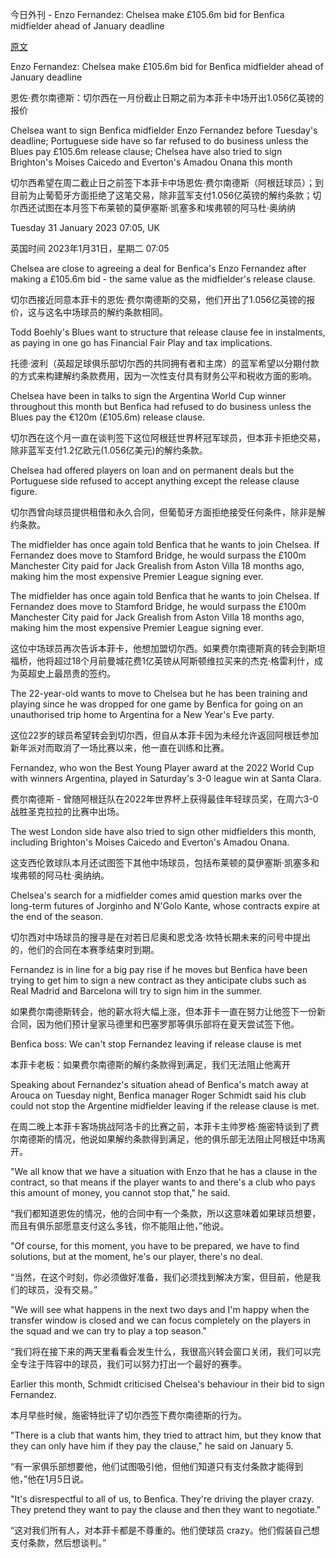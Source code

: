 今日外刊 - Enzo Fernandez: Chelsea make £105.6m bid for Benfica midfielder ahead of January deadline

[原文](https://www.skysports.com/transfer/news/12691/12799328/enzo-fernandez-chelsea-make-105-4m-bid-for-benfica-midfielder-ahead-of-january-deadline)

Enzo Fernandez: Chelsea make £105.6m bid for Benfica midfielder ahead of January deadline

恩佐·费尔南德斯：切尔西在一月份截止日期之前为本菲卡中场开出1.056亿英镑的报价

Chelsea want to sign Benfica midfielder Enzo Fernandez before Tuesday's deadline; Portuguese side have so far refused to do business unless the Blues pay £105.6m release clause; Chelsea have also tried to sign Brighton's Moises Caicedo and Everton's Amadou Onana this month

切尔西希望在周二截止日之前签下本菲卡中场恩佐·费尔南德斯（阿根廷球员）；到目前为止葡萄牙方面拒绝了这笔交易，除非蓝军支付1.056亿英镑的解约条款；切尔西还试图在本月签下布莱顿的莫伊塞斯·凯塞多和埃弗顿的阿马杜·奥纳纳

Tuesday 31 January 2023 07:05, UK

英国时间 2023年1月31日，星期二 07:05

Chelsea are close to agreeing a deal for Benfica's Enzo Fernandez after making a £105.6m bid - the same value as the midfielder's release clause.

切尔西接近同意本菲卡的恩佐·费尔南德斯的交易，他们开出了1.056亿英镑的报价，这与这名中场球员的解约条款相同。

Todd Boehly's Blues want to structure that release clause fee in instalments, as paying in one go has Financial Fair Play and tax implications.

托德·波利（英超足球俱乐部切尔西的共同拥有者和主席）的蓝军希望以分期付款的方式来构建解约条款费用，因为一次性支付具有财务公平和税收方面的影响。

Chelsea have been in talks to sign the Argentina World Cup winner throughout this month but Benfica had refused to do business unless the Blues pay the €120m (£105.6m) release clause.

切尔西在这个月一直在谈判签下这位阿根廷世界杯冠军球员，但本菲卡拒绝交易，除非蓝军支付1.2亿欧元(1.056亿美元)的解约条款。

Chelsea had offered players on loan and on permanent deals but the Portuguese side refused to accept anything except the release clause figure.

切尔西曾向球员提供租借和永久合同，但葡萄牙方面拒绝接受任何条件，除非是解约条款。

The midfielder has once again told Benfica that he wants to join Chelsea. If Fernandez does move to Stamford Bridge, he would surpass the £100m Manchester City paid for Jack Grealish from Aston Villa 18 months ago, making him the most expensive Premier League signing ever.

The midfielder has once again told Benfica that he wants to join Chelsea. If Fernandez does move to Stamford Bridge, he would surpass the £100m Manchester City paid for Jack Grealish from Aston Villa 18 months ago, making him the most expensive Premier League signing ever.

这位中场球员再次告诉本菲卡，他想加盟切尔西。如果费尔南德斯真的转会到斯坦福桥，他将超过18个月前曼城花费1亿英镑从阿斯顿维拉买来的杰克·格雷利什，成为英超史上最昂贵的签约。

The 22-year-old wants to move to Chelsea but he has been training and playing since he was dropped for one game by Benfica for going on an unauthorised trip home to Argentina for a New Year's Eve party.

这位22岁的球员希望转会到切尔西，但自从本菲卡因为未经允许返回阿根廷参加新年派对而取消了一场比赛以来，他一直在训练和比赛。

Fernandez, who won the Best Young Player award at the 2022 World Cup with winners Argentina, played in Saturday's 3-0 league win at Santa Clara.

费尔南德斯 - 曾随阿根廷队在2022年世界杯上获得最佳年轻球员奖，在周六3-0战胜圣克拉拉的比赛中出场。

The west London side have also tried to sign other midfielders this month, including Brighton's Moises Caicedo and Everton's Amadou Onana.

这支西伦敦球队本月还试图签下其他中场球员，包括布莱顿的莫伊塞斯·凯塞多和埃弗顿的阿马杜·奥纳纳。

Chelsea's search for a midfielder comes amid question marks over the long-term futures of Jorginho and N'Golo Kante, whose contracts expire at the end of the season.

切尔西对中场球员的搜寻是在对若日尼奥和恩戈洛·坎特长期未来的问号中提出的，他们的合同在本赛季结束时到期。

Fernandez is in line for a big pay rise if he moves but Benfica have been trying to get him to sign a new contract as they anticipate clubs such as Real Madrid and Barcelona will try to sign him in the summer.

如果费尔南德斯转会，他的薪水将大幅上涨，但本菲卡一直在努力让他签下一份新合同，因为他们预计皇家马德里和巴塞罗那等俱乐部将在夏天尝试签下他。

Benfica boss: We can't stop Fernandez leaving if release clause is met

本菲卡老板：如果费尔南德斯的解约条款得到满足，我们无法阻止他离开

Speaking about Fernandez's situation ahead of Benfica's match away at Arouca on Tuesday night, Benfica manager Roger Schmidt said his club could not stop the Argentine midfielder leaving if the release clause is met.

在周二晚上本菲卡客场挑战阿洛卡的比赛之前，本菲卡主帅罗格·施密特谈到了费尔南德斯的情况，他说如果解约条款得到满足，他的俱乐部无法阻止阿根廷中场离开。

"We all know that we have a situation with Enzo that he has a clause in the contract, so that means if the player wants to and there's a club who pays this amount of money, you cannot stop that," he said.

“我们都知道恩佐的情况，他的合同中有一个条款，所以这意味着如果球员想要，而且有俱乐部愿意支付这么多钱，你不能阻止他，”他说。

"Of course, for this moment, you have to be prepared, we have to find solutions, but at the moment, he's our player, there's no deal.

“当然，在这个时刻，你必须做好准备，我们必须找到解决方案，但目前，他是我们的球员，没有交易。”

"We will see what happens in the next two days and I'm happy when the transfer window is closed and we can focus completely on the players in the squad and we can try to play a top season."

“我们将在接下来的两天里看看会发生什么，我很高兴转会窗口关闭，我们可以完全专注于阵容中的球员，我们可以努力打出一个最好的赛季。

Earlier this month, Schmidt criticised Chelsea's behaviour in their bid to sign Fernandez.

本月早些时候，施密特批评了切尔西签下费尔南德斯的行为。

"There is a club that wants him, they tried to attract him, but they know that they can only have him if they pay the clause," he said on January 5.

“有一家俱乐部想要他，他们试图吸引他，但他们知道只有支付条款才能得到他，”他在1月5日说。

"It's disrespectful to all of us, to Benfica. They're driving the player crazy. They pretend they want to pay the clause and then they want to negotiate."

“这对我们所有人，对本菲卡都是不尊重的。他们使球员 crazy。他们假装自己想支付条款，然后想谈判。”
